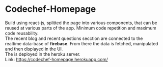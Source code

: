 # Codechef-Homepage

Build using react-js, splitted the page into various components, that can be reused at various parts of the app. Minimum code repetition and maximum code reusability. <br>
The recent blog and recent questions secction are connected to the realtime data-base of <b>firebase</b>. From there the data is fetched, manipulated and then displayed in the UI. 
<br>
The is deployed in the heroku server.<br>
Link: https://codechef-homepage.herokuapp.com/
